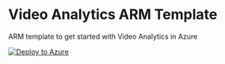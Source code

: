 # Video Analytics ARM Template

ARM template to get started with Video Analytics in Azure

[![Deploy to Azure](https://aka.ms/deploytoazurebutton)](https://portal.azure.com/#create/Microsoft.Template/uri/https%3A%2F%2Fraw.githubusercontent.com%2Fgadamilan%2Fvideo-analytics-arm%2Fmain%2Fdeploy.json)
